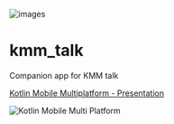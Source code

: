 ![images](https://user-images.githubusercontent.com/22333101/227733628-7a662b70-00aa-4dc2-8827-af3f97503d79.png)

# kmm_talk
Companion app for KMM talk

[Kotlin Mobile Multiplatform - Presentation](https://github.com/santimattius/kmm_talk/files/11069687/Kotlin.Mobile.Multi.Platform.pdf)


![Kotlin Mobile Multi Platform](https://user-images.githubusercontent.com/22333101/227733695-1a88261b-1115-4180-83c8-d412187d9b5f.png)
